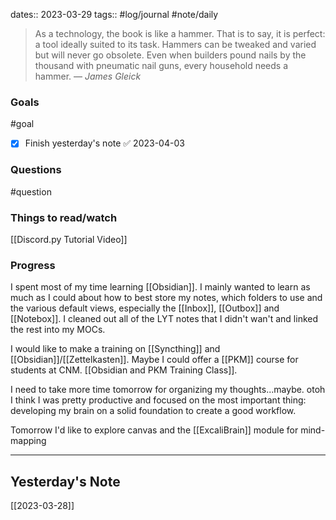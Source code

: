 dates:: 2023-03-29
tags:: #log/journal #note/daily  

> As a technology, the book is like a hammer. That is to say, it is perfect: a tool ideally suited to its task. Hammers can be tweaked and varied but will never go obsolete. Even when builders pound nails by the thousand with pneumatic nail guns, every household needs a hammer.
> — <cite>James Gleick</cite>

### Goals
#goal 

- [x] Finish yesterday's note ✅ 2023-04-03


### Questions
#question


### Things to read/watch

[[Discord.py Tutorial Video]]

### Progress

I spent most of my time learning [[Obsidian]]. I mainly wanted to learn as much as I could about how to best store my notes, which folders to use and the various default views, especially the [[Inbox]], [[Outbox]] and [[Notebox]]. I cleaned out all of the LYT notes that I didn't wan't and linked the rest into my MOCs. 

I would like to make a training on [[Syncthing]] and [[Obsidian]]/[[Zettelkasten]]. Maybe I could offer a [[PKM]] course for students at CNM. [[Obsidian and PKM Training Class]]. 

I need to take more time tomorrow for organizing my thoughts...maybe. otoh I think I was pretty productive and focused on the most important thing: developing my brain on a solid foundation to create a good workflow.

Tomorrow I'd like to explore canvas and the [[ExcaliBrain]] module for mind-mapping



---
## Yesterday's Note

[[2023-03-28]]




